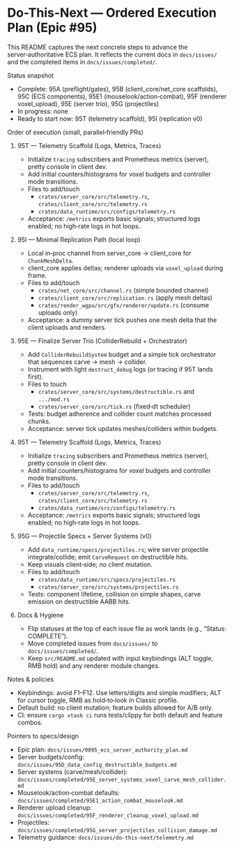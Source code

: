 # Do-This-Next — Ordered Execution Plan (Epic #95)

This README captures the next concrete steps to advance the server‑authoritative ECS plan. It reflects the current docs in `docs/issues/` and the completed items in `docs/issues/completed/`.

Status snapshot
- Complete: 95A (preflight/gates), 95B (client_core/net_core scaffolds), 95C (ECS components), 95E1 (mouselook/action‑combat), 95F (renderer voxel_upload), 95E (server trio), 95G (projectiles)
- In progress: none
- Ready to start now: 95T (telemetry scaffold), 95I (replication v0)

Order of execution (small, parallel‑friendly PRs)
1) 95T — Telemetry Scaffold (Logs, Metrics, Traces)
   - Initialize `tracing` subscribers and Prometheus metrics (server), pretty console in client dev.
   - Add initial counters/histograms for voxel budgets and controller mode transitions.
   - Files to add/touch
     - `crates/server_core/src/telemetry.rs`, `crates/client_core/src/telemetry.rs`
     - `crates/data_runtime/src/configs/telemetry.rs`
   - Acceptance: `/metrics` exports basic signals; structured logs enabled; no high‑rate logs in hot loops.

2) 95I — Minimal Replication Path (local loop)
   - Local in‑proc channel from server_core → client_core for `ChunkMeshDelta`.
   - client_core applies deltas; renderer uploads via `voxel_upload` during frame.
   - Files to add/touch
     - `crates/net_core/src/channel.rs` (simple bounded channel)
     - `crates/client_core/src/replication.rs` (apply mesh deltas)
     - `crates/render_wgpu/src/gfx/renderer/update.rs` (consume uploads only)
   - Acceptance: a dummy server tick pushes one mesh delta that the client uploads and renders.

3) 95E — Finalize Server Trio (ColliderRebuild + Orchestrator)
   - Add `ColliderRebuildSystem` budget and a simple tick orchestrator that sequences carve → mesh → collider.
   - Instrument with light `destruct_debug` logs (or tracing if 95T lands first).
   - Files to touch
     - `crates/server_core/src/systems/destructible.rs` and `.../mod.rs`
     - `crates/server_core/src/tick.rs` (fixed‑dt scheduler)
   - Tests: budget adherence and collider count matches processed chunks.
   - Acceptance: server tick updates meshes/colliders within budgets.

4) 95T — Telemetry Scaffold (Logs, Metrics, Traces)
   - Initialize `tracing` subscribers and Prometheus metrics (server), pretty console in client dev.
   - Add initial counters/histograms for voxel budgets and controller mode transitions.
   - Files to add/touch
     - `crates/server_core/src/telemetry.rs`, `crates/client_core/src/telemetry.rs`
     - `crates/data_runtime/src/configs/telemetry.rs`
   - Acceptance: `/metrics` exports basic signals; structured logs enabled; no high‑rate logs in hot loops.

5) 95G — Projectile Specs + Server Systems (v0)
   - Add `data_runtime/specs/projectiles.rs`; wire server projectile integrate/collide; emit `CarveRequest` on destructible hits.
   - Keep visuals client‑side; no client mutation.
   - Files to add/touch
     - `crates/data_runtime/src/specs/projectiles.rs`
     - `crates/server_core/src/systems/projectiles.rs`
   - Tests: component lifetime, collision on simple shapes, carve emission on destructible AABB hits.

3) Docs & Hygiene
   - Flip statuses at the top of each issue file as work lands (e.g., “Status: COMPLETE”).
   - Move completed issues from `docs/issues/` to `docs/issues/completed/`.
   - Keep `src/README.md` updated with input keybindings (ALT toggle, RMB hold) and any renderer module changes.

Notes & policies
- Keybindings: avoid F1–F12. Use letters/digits and simple modifiers; ALT for cursor toggle, RMB as hold‑to‑look in Classic profile.
- Default build: no client mutation; feature builds allowed for A/B only.
- CI: ensure `cargo xtask ci` runs tests/clippy for both default and feature combos.

Pointers to specs/design
- Epic plan: `docs/issues/0095_ecs_server_authority_plan.md`
- Server budgets/config: `docs/issues/95D_data_config_destructible_budgets.md`
- Server systems (carve/mesh/collider): `docs/issues/completed/95E_server_systems_voxel_carve_mesh_collider.md`
- Mouselook/action‑combat defaults: `docs/issues/completed/95E1_action_combat_mouselook.md`
- Renderer upload cleanup: `docs/issues/completed/95F_renderer_cleanup_voxel_upload.md`
- Projectiles: `docs/issues/completed/95G_server_projectiles_collision_damage.md`
- Telemetry guidance: `docs/issues/do-this-next/telemetry.md`
